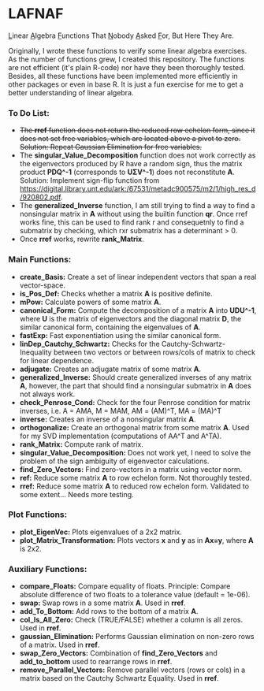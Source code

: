 # LAFNAF
<ins>L</ins>inear <ins>A</ins>lgebra <ins>F</ins>unctions That <ins>N</ins>obody <ins>A</ins>sked <ins>F</ins>or, But Here They Are.

Originally, I wrote these functions to verify some linear algebra exercises. As the number of functions grew, I created this repository. The functions are not efficient (it's plain R-code) nor have they been thoroughly tested. Besides, all these functions have been implemented more efficiently in other packages or even in base R. It is just a fun exercise for me to get a better understanding of linear algebra.

### To Do List:
* ~~The **rref** function does not return the reduced row echelon form, since it does not set free variables, which are located above a pivot to zero. Solution: Repeat Gaussian Elimination for free variables.~~
* The **singular_Value_Decomposition** function does not work correctly as the eigenvectors produced by R have a random sign, thus the matrix product **PDQ^-1** (corresponds to **UΣV^-1**) does not reconstitute **A**. Solution: Implement sign-flip function from https://digital.library.unt.edu/ark:/67531/metadc900575/m2/1/high_res_d/920802.pdf.
* The **generalized_Inverse** function, I am still trying to find a way to find a nonsingular matrix in **A** without using the builtin function **qr**. Once rref works fine, this can be used to find rank r and consequetnly to find a submatrix by checking, which rxr submatrix has a determinant > 0.
* Once **rref** works, rewrite **rank_Matrix**.

### Main Functions:

* **create_Basis:** Create a set of linear independent vectors that span a real vector-space.
*  **is_Pos_Def:** Checks whether a matrix **A** is positive definite.
*  **mPow:** Calculate powers of some matrix **A**.
*  **canonical_Form:** Compute the decomposition of a matrix **A** into **UDU^-1**, where **U** is the matrix of eigenvectors and the diagonal matrix **D**, the similar canonical form, containing the eigenvalues of **A**.
*  **fastExp:** Fast exponentiation using the similar canonical form.
*  **linDep_Cautchy_Schwartz:** Checks for the Cautchy-Schwartz-Inequality between two vectors or between rows/cols of matrix to check for linear dependence.
*  **adjugate:** Creates an adjugate matrix of some matrix **A**.
*  **generalized_Inverse:** Should create generalized inverses of any matrix **A**, however, the part that should find a nonsingular submatrix in **A** does not always work.
*  **check_Penrose_Cond:** Check for the four Penrose condition for matrix inverses, i.e. A = AMA, M = MAM, AM = (AM)^T, MA = (MA)^T
*  **inverse:** Creates an inverse of a nonsingular matrix **A**.
*  **orthogonalize:** Create an orthogonal matrix from some matrix **A**. Used for my SVD implementation (computations of AA^T and A^TA).
*  **rank_Matrix:** Compute rank of matrix.
*  **singular_Value_Decomposition:** Does not work yet, I need to solve the problem of the sign ambiguity of eigenvector calculations.
*  **find_Zero_Vectors:** Find zero-vectors in a matrix using vector norm.
*  **ref:** Reduce some matrix **A** to row echelon form. Not thoroughly tested.
*  **rref:** Reduce some matrix **A** to reduced row echelon form. Validated to some extent... Needs more testing.

  
### Plot Functions:
*  **plot_EigenVec:** Plots eigenvalues of a 2x2 matrix.
*  **plot_Matrix_Transformation:** Plots vectors **x** and **y** as in **Ax=y**, where **A** is 2x2.

### Auxiliary Functions:
* **compare_Floats:** Compare equality of floats. Principle: Compare absolute difference of two floats to a tolerance value (default = 1e-06). 
*  **swap:** Swap rows in a some matrix **A**. Used in **rref**.
*  **add_To_Bottom:** Add rows to the bottom of a matrix **A**.
*  **col_Is_All_Zero:** Check (TRUE/FALSE) whether a column is all zeros. Used in **rref**.
*  **gaussian_Elimination:** Performs Gaussian elimination on non-zero rows of a matrix. Used in **rref**.
*  **swap_Zero_Vectors:** Combination of **find_Zero_Vectors** and **add_to_bottom** used to rearrange rows in **rref**.
*  **remove_Parallel_Vectors:** Remove parallel vectors (rows or cols) in a matrix based on the Cautchy Schwartz Equality. Used in **rref**.
